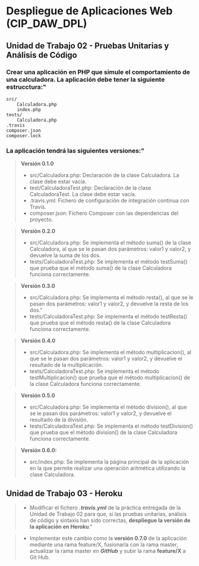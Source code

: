 # Despliegue de Aplicaciones Web (CIP_DAW_DPL) 

## Unidad de Trabajo 02 - Pruebas Unitarias y Análisis de Código

### Crear una aplicación en PHP que simule el comportamiento de una calculadora. La aplicación debe tener la siguiente estrucctura:"

>    
    src/
        Calculadora.php
        index.php
    tests/
        Calculadora.php
    .travis
    composer.json
    composer.lock



### La aplicación tendrá las siguientes versiones:"

> **Versión 0.1.0**	
> - src/Calculadora.php: Declaración de la	 clase Calculadora. La clase debe estar vacía.
> - test/CalculadoraTest.php: Declaración de la clase CalculadoraTest. La clase debe estar vacía.
> - .travis.yml: Fichero de configuración de integración continua con Travis.
> - composer.json: Fichero Composer con las dependencias del proyecto.

> **Versión 0.2.0**
> - src/Calculadora.php: Se implementa el método suma() de la clase Calculadora, al que se le pasan dos parámetros: valor1 y valor2, y devuelve la suma de los dos.
> - tests/CalculadoraTest.php: Se implementa el método testSuma() que prueba que el método suma() de la clase Calculadora funciona correctamente.

> **Versión 0.3.0**
> - src/Calculadora.php: Se implementa el método resta(), al que se le pasan dos parámetros: valor1 y valor2, y devuelve la resta de los dos."
> - tests/CalculadoraTest.php: Se implementa el método testResta() que prueba que el método resta() de la clase Calculadora funciona correctamente.

> **Versión 0.4.0**
> - src/Calculadora.php: Se implementa el método multiplicacion(), al que se le pasan dos parámetros: valor1 y valor2, y devuelve el resultado de la multiplicación.
> - tests/CalculadoraTest.php: Se implementa el método testMultiplicacion() que prueba que el método multiplicacion() de la clase Calculadora funciona correctamente.

> **Versión 0.5.0**
> - src/Calculadora.php: Se implementa el método division(), al que se le pasan dos parámetros: valor1 y valor2, y devuelve el resultado de la división.
> - tests/CalculadoraTest.php: Se implementa el método testDivision() que prueba que el método division() de la clase Calculadora funciona correctamente.

> **Versión 0.6.0:**
> - src/index.php: Se implementa la página principal de la aplicación en la que permite realizar una operación aritmética utilizando la clase Calculadora.

## Unidad de Trabajo 03 - Heroku
>
> - Modificar el fichero __*.travis.yml*__ de la práctica entregada de la Unidad de Trabajo 02 para que, si las pruebas unitarias, análisis de código y sintaxis han sido correctas, **despliegue la versión de la aplicación en Heroku**." 

> - Implementar este cambio como la **versión 0.7.0** de la aplicación mediante una rama feature/X, fusionarla con la rama master, actualizar la rama master en *__GitHub__* y subir la rama __feature/X__ a Git Hub.